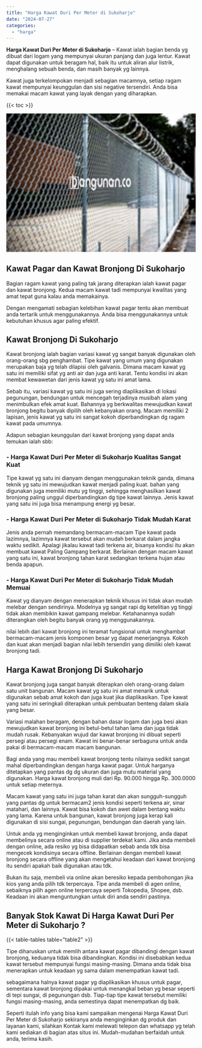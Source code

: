 ```yaml
---
title: "Harga Kawat Duri Per Meter di Sukoharjo"
date: "2024-07-27"
categories: 
  - "harga"
---
```


**Harga Kawat Duri Per Meter di Sukoharjo** – Kawat ialah bagian benda yg dibuat dari logam yang mempunyai ukuran panjang dan juga lentur. Kawat dapat digunakan untuk beragam hal, baik itu untuk aliran alur listrik, menghalang sebuah benda, dan masih banyak yg lainnya.

Kawat juga terkelompokan menjadi sebagian macamnya, setiap ragam kawat mempunyai keunggulan dan sisi negative tersendiri. Anda bisa memakai macam kawat yang layak dengan yang diharapkan.

{{< toc >}}

![Harga Kawat Duri Per Meter di Sukoharjo](/images/jual-kawat-murah03.png)

## Kawat Pagar dan Kawat Bronjong Di Sukoharjo

Bagian ragam kawat yang paling tak jarang diterapkan ialah kawat pagar dan kawat bronjong. Kedua macam kawat tadi mempunyai kwalitas yang amat tepat guna kalau anda memakainya.

Dengan mengamati sebagian kelebihan kawat pagar tentu akan membuat anda tertarik untuk menggunakannya. Anda bisa menggunakannya untuk kebutuhan khusus agar paling efektif.

## Kawat Bronjong Di Sukoharjo

Kawat bronjong ialah bagian variasi kawat yg sangat banyak digunakan oleh orang-orang sbg penghambat. Tipe kawat yang umum yang digunakan merupakan baja yg telah dilapisi oleh galvanis. Dimana macam kawat yg satu ini memiliki sifat yg anti air dan juga anti karat. Tentu kondisi ini akan membat kewawetan dari jenis kawat yg satu ini amat lama.

Sebab itu, variasi kawat yg satu ini juga sering diaplikasikan di lokasi pegunungan, bendungan untuk mencegah terjadinya musibah alam yang menimbulkan efek amat kuat. Bahannya yg berkwalitas mewujudkan kawat bronjong begitu banyak dipilih oleh kebanyakan orang. Macam memiliki 2 lapisan, jenis kawat yg satu ini sangat kokoh diperbandingkan dg ragam kawat pada umumnya.

Adapun sebagian keunggulan dari kawat bronjong yang dapat anda temukan ialah sbb:

### \- Harga Kawat Duri Per Meter di Sukoharjo Kualitas Sangat Kuat

Tipe kawat yg satu ini dianyam dengan menggunakan teknik ganda, dimana teknik yg satu ini mewujudkan kawat menjadi paling kuat. bahan yang digunakan juga memiliki mutu yg tinggi, sehingga menghasilkan kawat bronjong paling unggul diperbandingkan dg tipe kawat lainnya. Jenis kawat yang satu ini juga bisa menampung energi yg besar.

### \- Harga Kawat Duri Per Meter di Sukoharjo Tidak Mudah Karat

Jenis anda pernah memandang bermacam-macam Tipe kawat pada lazimnya, lazimnya kawat tersebut akan mudah berkarat dalam jangka waktu sedikit. Apalagi jikalau kawat tadi terkena air, bisanya kondisi itu akan membuat kawat Paling Gampang berkarat. Berlainan dengan macam kawat yang satu ini, kawat bronjong tahan karat sedangkan terkena hujan atau benda apapun.

### \- Harga Kawat Duri Per Meter di Sukoharjo Tidak Mudah Memuai

Kawat yg dianyam dengan menerapkan teknik khusus ini tidak akan mudah melebar dengan sendirinya. Modelnya yg sangat rapi dg ketelitian yg tinggi tidak akan membikin kawat gampang melebar. Ketahanannya sudah diterangkan oleh begitu banyak orang yg menggunakannya.

nilai lebih dari kawat bronjong ini teramat fungsional untuk menghambat bermacam-macam jenis komponen besar yg dapat menerjangnya. Kokoh dan kuat akan menjadi bagian nilai lebih tersendiri yang dimiliki oleh kawat bronjong tadi.

## Harga Kawat Bronjong Di Sukoharjo

Kawat bronjong juga sangat banyak diterapkan oleh orang-orang dalam satu unit bangunan. Macam kawat yg satu ini amat menarik untuk digunakan sebab amat kokoh dan juga kuat jika diaplikasikan. Tipe kawat yang satu ini seringkali diterapkan untuk pembuatan benteng dalam skala yang besar.

Variasi malahan beragam, dengan bahan dasar logam dan juga besi akan mewujudkan kawat bronjong ini betul-betul tahan lama dan juga tidak mudah rusak. Kebanyakan wujud dar kawat bronjong ini dibuat seperti persegi atau persegi enam. Kawat ini benar-benar serbaguna untuk anda pakai di bermacam-macam macam bangunan.

Bagi anda yang mau membeli kawat bronjong tentu nilainya sedikit sangat mahal diperbandingkan dengan harga kawat pagar. Untuk harganya ditetapkan yang pantas dg dg ukuran dan juga mutu material yang digunakan. Harga kawat bronjong muli dari Rp. 90.000 hingga Rp. 300.0000 untuk setiap meternya.

Macam kawat yang satu ini juga tahan karat dan akan sungguh-sungguh yang pantas dg untuk bermacam2 jenis kondisi seperti terkena air, sinar matahari, dan lainnya. Kawat bisa kokoh dan awet dalam bentang waktu yang lama. Karena untuk bangunan, kawat bronjong juga kerap kali digunakan di sisi sungai, pegunungan, bendungan dan daerah yang lain.

Untuk anda yg menginginkan untuk membeli kawat bronjong, anda dapat membelinya secara online atau di supplier terdekat kami. Jika anda membeli dengan online, ada resiko yg bisa didapatkan sebab anda tdk bisa mengecek kondisinya secara offline. Berlainan dengan membeli kawat bronjong secara offline yang akan mengetahui keadaan dari kawat bronjong itu sendiri apakah baik digunakan atau tdk.

Bukan itu saja, membeli via online akan beresiko kepada pembohongan jika kios yang anda pilih tdk terpercaya. Tipe anda membeli di agen online, sebaiknya pilih agen online terpercaya seperti Tokopedia, Shopee, dsb. Keadaan ini akan menguntungkan untuk diri anda sendiri pastinya.

## Banyak Stok Kawat Di Harga Kawat Duri Per Meter di Sukoharjo ?

{{< table-tables table="table2" >}}

Tipe diharuskan untuk memlih antara kawat pagar dibandingi dengan kawat bronjong, keduanya tidak bisa dibandingkan. Kondisi ini disebabkan kedua kawat tersebut mempunyai fungsi masing-masing. Dimana anda tidak bisa menerapkan untuk keadaan yg sama dalam menempatkan kawat tadi.

sebagaimana halnya kawat pagar yg diaplikasikan khusus untuk pagar, sementara kawat bronjong dipakai untuk menangkal beban yg besar seperti di tepi sungai, di pegunungan dsb. Tiap-tiap tipe kawat tersebut memiliki fungsi masing-masing, anda semestinya dapat menempatkan dg baik.

Seperti itulah info yang bisa kami sampaikan mengenai Harga Kawat Duri Per Meter di Sukoharjo sekiranya anda menginginkan dg produk dan layanan kami, silahkan Kontak kami melewati telepon dan whatsapp yg telah kami sediakan di bagian atas situs ini. Mudah-mudahan berfaidah untuk anda, terima kasih.
